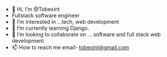 - 👋 Hi, I’m @Tobexint
-  Fullstack software engineer 
- 👀 I’m interested in ...tech, web development
- 🌱 I’m currently learning Django.
- 💞️ I’m looking to collaborate on ... software and full stack web development
- 📫 How to reach me email- tobexint@gmail.com

<!---
Tobexint/Tobexint is a ✨ special ✨ repository because its `README.md` (this file) appears on your GitHub profile.
You can click the Preview link to take a look at your changes.
--->
